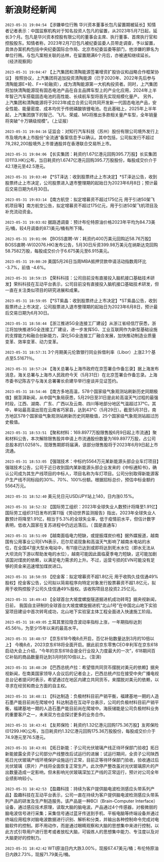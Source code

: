 # 新浪财经新闻
`2023-05-31 19:04:54` 【涉嫌单位行贿 华兴资本董事长包凡留置期被延长】知情者记者表示：中国监察机构对于知名投资人包凡的留置，从2023年5月7日起，延长3个月。包凡是华兴资本控股有限公司的董事会主席、执行董事、首席执行官和控股股东。知情者称，2023年2月7日包凡被纪委监委人员带走调查，予以留置，具体办案机构包括中央纪委国际合作局、北京市纪委监委等部门，他涉嫌的罪名为单位行贿。与包凡案相关联的丛林，在留置期满6个月后，亦被通知继续延长。（经济观察网）

`2023-05-31 19:04:47` 【上汽集团和清陶能源签署增资扩股协议和战略合作框架协议】 按照协议，上汽集团将追加投资清陶能源（已于2020年、2022年先后参与清陶能源E+轮、F++轮融资），成为清陶能源第一大机构投资者。同时，上汽集团将加快清陶能源现有固态电池产品在自主品牌车型上的产业化应用，2024年上半年智己汽车搭载固态电池的高性能、长续航车型将首先实现规模化量产。 另外，上汽集团和清陶能源将于2023年成立合资公司共同开发新一代固态电池产品，安全性能、能量密度、成本均优于传统磷酸铁锂电池。在此基础上，2025年上半年起，上汽集团旗下的智己、飞凡、荣威、MG将推出多款相关量产车型，全年销量将突破“十万辆级规模”。（上证报）

`2023-05-31 19:04:16` 证监会：对知行汽车科技（苏州）股份有限公司境外发行上市及境内未上市股份“全流通”备案信息予以确认。其中包括，公司拟发行不超过78,282,200股境外上市普通股并在香港联合交易所上市。

`2023-05-31 19:04:06` 【长实集团：耗资约1.67亿港元回购395.7万股】长实集团(01113.HK)公布，当日耗资约1.6747亿港元回购395.7万股股份，每股成交价介于42.1港元至42.5港元。

`2023-05-31 19:03:40` 【*ST泽达：收到股票终止上市决定】*ST泽达公告，收到股票终止上市决定，公司股票进入退市整理期的起始日为2023年6月8日；预计最后交易日期为6月30日。

`2023-05-31 19:03:14` 【南方航空：拟定增募资不超过175亿元 用于引进50架飞机项目等】南方航空公告，拟定增募资不超过175亿元，用于引进50架飞机项目及补充流动资金。

`2023-05-31 19:03:02` 据路透调查：预计布伦特原油价格2023年平均为84.73美元/桶，较4月调查的87.1美元/桶有所下降。

`2023-05-31 19:01:06` 【BOSS直聘-W：耗资约400万美元回购近58.76万股】BOSS直聘-W(02076.HK)发布公告，5月30日斥资399.98万美元在纳斯达克回购58.7582万股，每股成交价介于6.675美元至6.915美元。

`2023-05-31 19:00:20` 美国5月26日当周MBA抵押贷款申请活动指数周环比 -3.7%，前值 -4.6%。

`2023-05-31 18:59:15` 【荣科科技：公司目前没有直接投入脑机接口基础技术研发】荣科科技在互动平台表示，公司目前没有直接投入脑机接口基础技术研发，但一直在关注类似项目的研究进展和成果。

`2023-05-31 18:59:05` 【*ST紫晶：收到股票终止上市决定】*ST紫晶公告，收到股票终止上市决定，公司股票进入退市整理期的起始日为2023年6月8日，预计最后交易日期为6月30日。

`2023-05-31 18:58:44` 【浙江推进5G全连接工厂建设】从浙江省经信厅获悉，浙江将加快推进5G全连接工厂建设，进一步发挥5G、工业互联网作为新型基础设施的支撑能力和融合创新能力，深化5G全连接工厂融合发展，加快推动制造业质量变革、效率变革、动力变革。

`2023-05-31 18:57:31` 3个月期美元伦敦银行同业拆借利率（Libor）上涨2.1个基点至5.51671％。

`2023-05-31 18:57:24` 【海关总署与上海市政府在京签署合作备忘录】据上海发布消息，海关总署与上海市人民政府今天（5月31日）在北京签署合作备忘录。上海市委书记陈吉宁与海关总署署长俞建华举行座谈并见证签约。

`2023-05-31 18:54:46` 【南方多地高温，578个国家级气象观测站刷新历史同期极值】据澎湃新闻，从中国气象局获悉，5月29日至31日是此轮高温天气过程的最强时段，江西、湖南、广东、广西以及云南、四川等地部分地区气温超过37℃。其中，单站最高温出现在云南省巧家县，达到43℃（5月29日）。截至5月31日，南方地区578个国家级气象观测站刷新历史同期极值，25个国家级气象观测站超过历史极值。

`2023-05-31 18:53:51` 【聚和材料：169.8977万股限售股6月9日起上市流通】聚和材料公告，本次解除限售股并申请上市流通股份数量为169.8977万股，占公司总股本的1.0258%，现限售期即将届满，该部分限售股将于2023年6月9日起上市流通。

`2023-05-31 18:53:05` 【强瑞技术：中标约5564万元某新能源头部企业车灯项目】强瑞技术公告，公司于近日收到国内某新能源头部企业发来的《中标通知书》，确认公司成为其生产线项目的中标人，项目名称为车灯项目。公司分别取得新能源客户生产线不同标段的30%、70%、100%份额。根据招标总价，预估中标金额约5564万元。

`2023-05-31 18:52:40` 美元兑日元USD/JPY站上140，日内涨0.15%。

`2023-05-31 18:52:32` 【国际劳工组织：2023年全球失业人数预计将降至1.91亿】国际劳工组织31日发布的第11版《劳动世界监测报告》指出，2023年全球失业人数预计将降至1.91亿，相当于5.3%的全球失业率，低于疫情前水平，但估计数字表明，低收入国家在复苏进程中仍远远落后。（ 国是直通车）

`2023-05-31 18:51:09` 【越南面临电力短缺，或提振煤炭价格】据外媒报道，越南国有公用事业公司EVN表示，厄尔尼诺现象和高温天气影响了越南水电站的水位，在全国47座大型水电站中，有11座已达到或即将达到死水水位（即水无法从大坝流向下游以帮助发电的水位），越南可能因此面临夏季电力短缺，这可能加剧该国对煤炭的依赖，以满足电力需求的上升。不过，运营亏损的EVN可能没有足够的资金来迅速增加煤炭进口。

`2023-05-31 18:50:55` 【挖金客：拟定增募资不超1.8亿元 用于收购久佳信通49%股权】挖金客公告，公司拟以简易程序向特定对象发行股票募资不超1.8亿元，拟用于收购控股子公司久佳信通49%股权。该收购项目总投资2.25亿元。

`2023-05-31 18:49:43` 【全球首台大坡度螺旋隧道掘进机成功转弯】据央视新闻，日前， 我国自主研制的全球首台大坡度螺旋掘进机“北山1号”在中国北山地下实验室项目建设中首次转弯成功，北山地下实验室主体工程全面进入快速施工阶段。

`2023-05-31 18:49:05` 土耳其里拉隐含波动率指标上涨，一年期指标达到45.56％，为至少15年以来的最高水平。

`2023-05-31 18:48:57` 【京东618今晚8点开启，百亿补贴数量达到3月的10倍以上】 今晚8点，2023京东618将全面开启。据此前京东零售CEO辛利军在京东618启动大会上介绍，“今年的京东618会是全行业投入力度最大的一次”，618期间百亿补贴的商品数量将达到3月时的10倍以上。（澎湃)

`2023-05-31 18:48:20` 【巴西总统卢拉：希望借共同货币摆脱对美元的依赖】据央视新闻，在南美国家领导人会议后的记者会上，巴西总统卢拉在接受中央广播电视总台记者提问时表示，希望通过在地区内建立共同货币，来摆脱对美元的依赖，以寻求在经贸和商业方面的自主权。

`2023-05-31 18:48:11` 【科达制造：负极材料目前产销平衡，福建基地一期的人造石墨产能目前尚在爬坡中】科达制造在互动平台表示，公司的负极材料目前产销平衡，福建基地一期的人造石墨产能目前尚在爬坡中。海辰储能是公司负极材料业务的重要客户之一，未来双方也会探讨更多的业务合作。

`2023-05-31 18:43:41` 【友邦保险：耗资约1.32亿港元回购175.36万股】友邦保险(01299.HK)公布，当日耗资约1.32亿港元回购175.36万股股份，每股成交价介于74.9港元至76.5港元。

`2023-05-31 18:43:01` 【拓日新能：子公司光伏玻璃产线正待环保部门验收】拓日新能披露全资子公司部分产线整改后试运行的进展：试运行期间，全资子公司陕西拓日光伏玻璃产线环境保护设施运行正常，目前正等待环保部门验收，验收通过后光伏玻璃（原片）产线将全面恢复正常生产。此次停产整改虽对光伏玻璃原片的产出数量造成一定影响，但未影响光伏玻璃深加工产线的正常运行，预计对公司全年业绩影响较小。

`2023-05-31 18:42:53` 【盈趣科技：持续为客户提供脑电波检测感应头带系列产品】盈趣科技在互动平台表示，公司一直在持续为客户提供脑电波检测感应头带系列产品的研发及生产制造服务。该产品是一种BCI（Brain-Computer Interface）设备，通过感应技术原理，读取大脑的脑电波。产品通过4个传感器，对极微弱的脑电波信号进行采集；采集信号通过蓝牙传送到手机、平板电脑等终端设备并通过终端应用程序对脑电波数据进行识别、解析和分类，并输出各种控制命令完成对电脑软件的控制。即不用动作，而是通过眼睛观察和大脑的思想集中来进行控制，以此方式引导用户进行思考或者放松大脑，可锻炼人的思想集中能力、专注度以及对大脑更好的控制力。

`2023-05-31 18:42:42` WTI原油日内大跌3.00%，现报67.47美元/桶；布伦特原油日内跌2.73%，现报71.79美元/桶。

